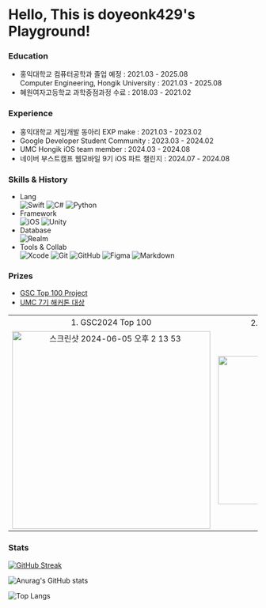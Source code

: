 # Hello, This is doyeonk429's Playground!
### Education
- 홍익대학교 컴퓨터공학과 졸업 예정 : 2021.03 - 2025.08 <br/>
  Computer Engineering, Hongik University : 2021.03 - 2025.08
- 혜원여자고등학교 과학중점과정 수료 : 2018.03 - 2021.02

### Experience
- 홍익대학교 게임개발 동아리 EXP make : 2021.03 - 2023.02
- Google Developer Student Community : 2023.03 - 2024.02
- UMC Hongik iOS team member : 2024.03 - 2024.08
- 네이버 부스트캠프 웹모바일 9기 iOS 파트 챌린지 : 2024.07 - 2024.08

### Skills & History
- Lang<br>
![Swift](https://img.shields.io/badge/swift-F54A2A?style=for-the-badge&logo=swift&logoColor=white)
![C#](https://img.shields.io/badge/c%23-%23239120.svg?style=for-the-badge&logo=csharp&logoColor=white)
![Python](https://img.shields.io/badge/python-3670A0?style=for-the-badge&logo=python&logoColor=ffdd54)
- Framework<br>
![iOS](https://img.shields.io/badge/iOS-000000?style=for-the-badge&logo=ios&logoColor=white)
![Unity](https://img.shields.io/badge/unity-%23000000.svg?style=for-the-badge&logo=unity&logoColor=white)
- Database<br>
![Realm](https://img.shields.io/badge/Realm-39477F?style=for-the-badge&logo=realm&logoColor=white) 
- Tools & Collab<br>
![Xcode](https://img.shields.io/badge/Xcode-007ACC?style=for-the-badge&logo=Xcode&logoColor=white)
![Git](https://img.shields.io/badge/git-%23F05033.svg?style=for-the-badge&logo=git&logoColor=white)
![GitHub](https://img.shields.io/badge/github-%23121011.svg?style=for-the-badge&logo=github&logoColor=white)
![Figma](https://img.shields.io/badge/figma-%23F24E1E.svg?style=for-the-badge&logo=figma&logoColor=white)
![Markdown](https://img.shields.io/badge/markdown-%23000000.svg?style=for-the-badge&logo=markdown&logoColor=white)


### Prizes
- [GSC Top 100 Project](https://github.com/2024-Google-Solution-Challenge-Team5/mobile-ios-native)
- [UMC 7기 해커톤 대상](https://github.com/TeamY-Hackathon-UMC7th/LastCoffee_iOS)
<table>
    <tr>
    <td align="center">
      1. GSC2024 Top 100
    </td>
    <td align="center">
      2. UMC 7기 해커톤 대상
    </td>
  </tr>
  <tr>
    <td align="center">
      <img width="400" alt="스크린샷 2024-06-05 오후 2 13 53" src="https://github.com/doyeonk429/doyeonk429/assets/80318425/fbbd5ad6-cc22-4823-88c2-838e101ad3be">
    </td>
    <td align="center">
      <img width="300" alt="7th UMC 해커톤 대상" src="https://github.com/user-attachments/assets/3e567d84-e98d-4116-8462-d1c5dc31a7f9">
    </td>
  </tr>
</table>


### Stats
[![GitHub Streak](https://streak-stats.demolab.com?user=doyeonk429&theme=swift)](https://git.io/streak-stats)

![Anurag's GitHub stats](https://github-readme-stats-doyeonkims-projects.vercel.app/api?username=doyeonk429&count_private=true&show_icons=true&theme=cobalt)

![Top Langs](https://github-readme-stats-doyeonkims-projects.vercel.app/api/top-langs/?username=doyeonk429&&layout=donut)
